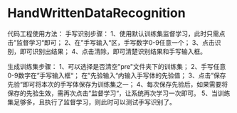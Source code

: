 # HandWrittenDataRecognition

代码工程使用方法：
手写识别步骤：
1、使用默认训练集监督学习，此时只需点击”监督学习“即可；
2、在”手写输入“区，手写数字0-9任意一个；
3、点击识别，即可识别出结果；
4、点击清除，即可清楚识别结果和手写输入框。

生成训练集步骤：
1、可以选择是否清空"pre"文件夹下的训练集；
2、手写任意0-9数字在”手写输入框“；
在”先验输入“内输入手写体的先验值；
3、点击”保存先验“即可将本次的手写体保存为训练集之一；
4、每次保存先验后，如果需要将保存的先验生效，需再次点击”监督学习“，让系统再次学习一次即可。
5、当训练集足够多，且执行了监督学习，则此时可以测试手写识别了。
